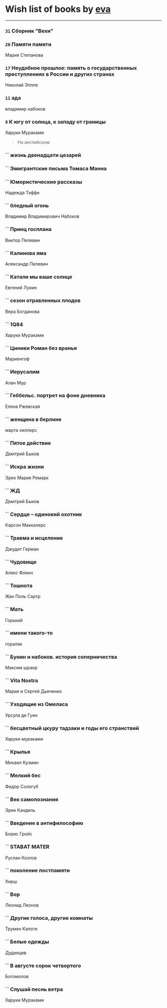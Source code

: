 # Wish list of books by [eva](https://plus.google.com/u/0/111656270551033014778/)
---

### `31` Сборник "Вехи"

### `26` Памяти памяти
Мария Степанова

### `17` Неудобное прошлое: память о государственных преступлениях в России и других странах
Николай Эппле

### `11` ада
владимир набоков

### `8` К югу от солнца, к западу от границы
Харуки Мураками
> На английском

### `` жизнь двенадцати цезарей

### `` Эмигрантские письма Томаса Манна

### `` Юмористические рассказы
Надежда Тэффи

### `` бледный огонь
Владимир Владимирович Набоков

### `` Принц госплана
Виктор Пелевин

### `` Калинова яма
Александр Пелевин

### `` Катали мы ваше солнце
Евгений Лукин

### `` сезон отравленных плодов
Вера Богданова

### `` 1Q84
Харуки Мураками

### `` Циники Роман без вранья
Мариенгоф

### `` Иерусалим
Алан Мур

### `` Геббельс. портрет на фоне дневника
Елена Ржевская

### `` женщина в берлине
марта хиллерс

### `` Пятое действие
Дмитрий Быков

### `` Искра жизни
Эрих Мария Ремарк

### `` ЖД
Дмитрий Быков

### `` Сердце – одинокий охотник
Карсон Маккалерс

### `` Травма и исцеление
Джудит Герман

### `` Чудовище
Алекс Флинн

### `` Тошнота
Жан Поль Сартр

### `` Мать
Горький

### `` имени такого-то
горалик

### `` Бунин и набоков. история соперничества
Максим шраер

### `` Vita Nostra
Мария и Сергей Дьяченко

### `` Уходящие из Омеласа
Урсула де Гуин

### `` бесцветный цкуру тадзаки и годы его странствий
Харуки мураками

### `` Крылья
Михаил Кузмин

### `` Мелкий бес
Федор Сологуб

### `` Век самопознания
Эрик Кандель

### `` Введение в антифилософию
Борис Гройс

### `` STABAT MATER
Руслан Козлов

### `` поколение постпамяти
Хирш

### `` Вор
Леонид Леонов

### `` Другие голоса, другие комнаты
Трумен Капоте

### `` Белые одежды
Дудинцев

### `` В августе сорок четвертого
Богомолов

### `` Слушай песнь ветра
Харуки Мураками

